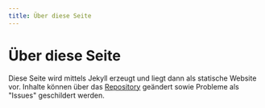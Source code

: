 ```yaml
---
title: Über diese Seite
---
```

# Über diese Seite

Diese Seite wird mittels Jekyll erzeugt und liegt dann als statische Website vor. Inhalte können über das [Repository](https://github.com/Die-KoMa/die-koma.org) geändert sowie Probleme als "Issues" geschildert werden.